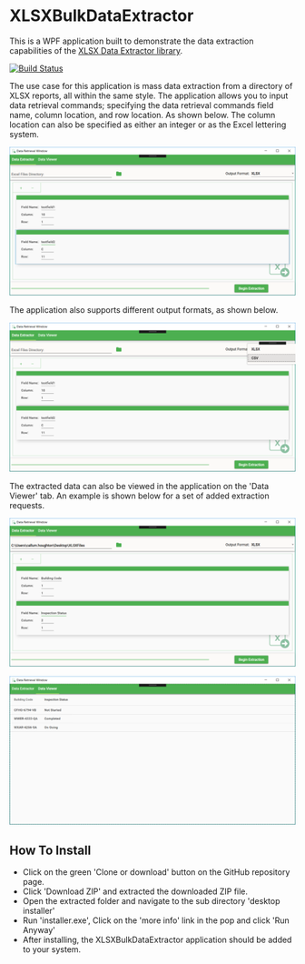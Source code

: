 # XLSXBulkDataExtractor

This is a WPF application built to demonstrate the data extraction capabilities of the [XLSX Data Extractor library](https://github.com/CallumHoughton18/XLSXDataExtractor). 

[![Build Status](https://dev.azure.com/callumhoughton13/callumhoughton13/_apis/build/status/CallumHoughton18.XLSXBulkDataExtractor?branchName=master)](https://dev.azure.com/callumhoughton13/callumhoughton13/_build/latest?definitionId=1&branchName=master)

The use case for this application is mass data extraction from a directory of XLSX reports, all within the same style. The application allows you to input data retrieval commands; specifying the data retrieval commands field name, column location, and row location. As shown below. The column location can also be specified as either an integer or as the Excel lettering system.

![](<https://raw.githubusercontent.com/CallumHoughton18/XLSXBulkDataExtractor/master/media/screenshot1.png>)

The application also supports different output formats, as shown below.

![](<https://raw.githubusercontent.com/CallumHoughton18/XLSXBulkDataExtractor/master/media/screenshot2.png>)

The extracted data can also be viewed in the application on the 'Data Viewer' tab. An example is shown below for a set of added extraction requests.

![](<https://raw.githubusercontent.com/CallumHoughton18/XLSXBulkDataExtractor/master/media/screenshot3.png>)

![](<https://raw.githubusercontent.com/CallumHoughton18/XLSXBulkDataExtractor/master/media/screenshot4.png>)

## How To Install

* Click on the green 'Clone or download' button on the GitHub repository page. 
* Click 'Download ZIP' and extracted the downloaded ZIP file.
* Open the extracted folder and navigate to the sub directory 'desktop installer'
* Run 'installer.exe', Click on the 'more info' link in the pop and click 'Run Anyway'
* After installing, the XLSXBulkDataExtractor application should be added to your system.